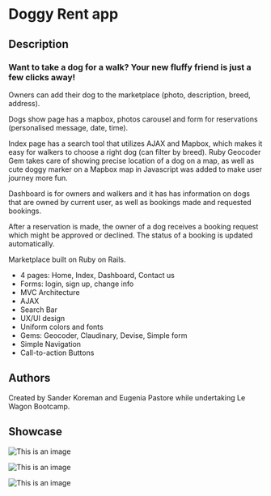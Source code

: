 <h1>Doggy Rent app</h1>
<h2>Description</h2>
  <h3>Want to take a dog for a walk? Your new fluffy friend is just a few clicks away!</h3>
    <p>Owners can add their dog to the marketplace (photo, description, breed, address).</p>
    <p>Dogs show page has a mapbox, photos carousel and form for reservations (personalised message, date, time).</p>
    <p> Index page has a search tool that utilizes AJAX and Mapbox, which makes it easy for walkers to choose a right dog (can filter by breed). Ruby Geocoder Gem takes care of showing precise location of a dog on a map, as well as cute doggy marker on a Mapbox map in Javascript was added to make user journey more fun.</p>
<p>Dashboard is for owners and walkers and it has has information on dogs that are owned by current user, as well as bookings made and requested bookings.</p>
<p>After a reservation is made, the owner of a dog receives a booking request which might be approved or declined. The status of a booking is updated automatically.</p>


 <p> Marketplace built on Ruby on Rails. </p>
  <ul>
    <li>4 pages: Home, Index, Dashboard, Contact us</li>
    <li>Forms: login, sign up, change info</li>
    <li>MVC Architecture</li>
    <li>AJAX</li>
    <li>Search Bar</li>
    <li>UX/UI design</li>
    <li>Uniform colors and fonts</li>
    <li>Gems: Geocoder, Claudinary, Devise, Simple form</li>
    <li>Simple Navigation</li>
  <li>Call-to-action Buttons</li>
  </ul>
  
  <h2>Authors</h2>
Created by Sander Koreman and Eugenia Pastore while undertaking Le Wagon Bootcamp.

<h2>Showcase</h2>


  ![This is an image](https://i.ibb.co/qpcw6W0/doggyrentalonlaptop.png)


![This is an image](https://i.ibb.co/qxSCQPZ/doggyrentalonlaptop2.png)

![This is an image](https://i.ibb.co/X4kp8RW/dashboarddoggyonscreen.png)


